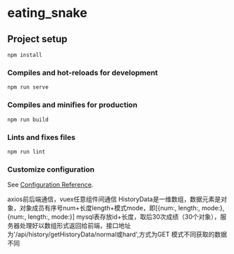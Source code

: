 # eating_snake

## Project setup
```
npm install
```

### Compiles and hot-reloads for development
```
npm run serve
```

### Compiles and minifies for production
```
npm run build
```

### Lints and fixes files
```
npm run lint
```

### Customize configuration
See [Configuration Reference](https://cli.vuejs.org/config/).

axios前后端通信，vuex任意组件间通信
HistoryData是一维数组，数据元素是对象，对象成员有序号num+长度length+模式mode，即[{num:, length:, mode:}, {num:, length:, mode:}]
mysql表存放id+长度，取后30次成绩（30个对象），服务器处理好以数组形式返回给前端，接口地址为'/api/history/getHistoryData/normal或hard',方式为GET
模式不同获取的数据不同